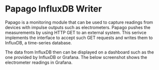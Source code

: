 # Papago InfluxDB Writer
Papago is a monitoring module that can be used to capture readings from devices with impulse outputs such as electrometers. 
Papago pushes the measurements by using HTTP GET to an external system. This serivce implements the interface to accept such GET requests 
and writes them to InfluxDB, a time-series database. 

The data from InfluxDB then can be displayed on a dashboard such as the one provided by InfluxDB or Grafana. The below screenshot shows 
the electrometer readings in Grafana. 


